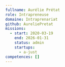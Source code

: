```yaml
---
fullname: Aurélie Prétat
role: Intrapreneuse
domaine: Intraprenariat
github: AureliePretat
missions:
  - start: 2020-03-19
    end: 2026-01-31
    status: admin
    startups:
      - a-just
competences: []
---
```

